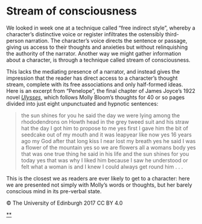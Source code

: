 # Stream of consciousness

We looked in week one at a technique called “free indirect style”, whereby a character’s distinctive voice or register infiltrates the ostensibly third-person narration. The character’s voice directs the sentence or passage, giving us access to their thoughts and anxieties but without relinquishing the authority of the narrator. Another way we might gather information about a character, is through a technique called stream of consciousness.

This lacks the mediating presence of a narrator, and instead gives the impression that the reader has direct access to a character’s thought stream, complete with its free associations and only half-formed ideas. Here is an excerpt from “Penelope”, the final chapter of James Joyce’s 1922 novel [*Ulysses*](https://en.wikipedia.org/wiki/Ulysses_(novel)), which follows Molly Bloom’s thoughts for 40 or so pages divided into just eight unpunctuated and hypnotic sentences:

> the sun shines for you he said the day we were lying among the rhododendrons on Howth head in the grey tweed suit and his straw hat the day I got him to propose to me yes first I gave him the bit of seedcake out of my mouth and it was leapyear like now yes 16 years ago my God after that long kiss I near lost my breath yes he said I was a flower of the mountain yes so we are flowers all a womans body yes that was one true thing he said in his life and the sun shines for you today yes that was why I liked him because I saw he understood or felt what a woman is and I knew I could always get round him . . .

This is the closest we as readers are ever likely to get to a character: here we are presented not simply with Molly’s words or thoughts, but her barely conscious mind in its pre-verbal state.

© The University of Edinburgh 2017 CC BY 4.0

[**](https://www.futurelearn.com/courses/how-to-read-a-novel/1/steps/185491#fl-comments)